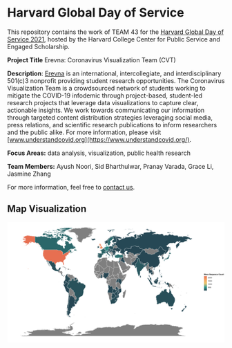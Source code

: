 # Harvard Global Day of Service
This repository contains the work of TEAM 43 for the [Harvard Global Day of Service 2021](https://publicservice.fas.harvard.edu/globaldayofservice), hosted by the Harvard College Center for Public Service and Engaged Scholarship.

**Project Title** Erevna: Coronavirus Visualization Team (CVT)

**Description**: [Erevna](https://projects.iq.harvard.edu/erevna/home) is an international, intercollegiate, and interdisciplinary 501(c)3 nonprofit providing student research opportunities. The Coronavirus Visualization Team is a crowdsourced network of students working to mitigate the COVID-19 infodemic through project-based, student-led research projects that leverage data visualizations to capture clear, actionable insights. We work towards communicating our information through targeted content distribution strategies leveraging social media, press relations, and scientific research publications to inform researchers and the public alike. For more information, please visit [www.understandcovid.org](https://www.understandcovid.org/).

**Focus Areas:** data analysis, visualization, public health research

**Team Members:** Ayush Noori, Sid Bharthulwar, Pranay Varada, Grace Li, Jasmine Zhang

For more information, feel free to [contact us](mailto:anoori@college.harvard.edu).

## Map Visualization
![CVT Map Visualization](https://github.com/ayushnoori/erevna-cvt/blob/main/Results/1%20-%20Map%20Visualization/Map%20Visualization.png)
